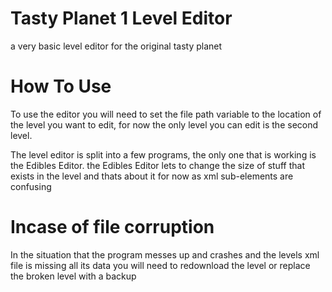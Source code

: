 # Tasty Planet 1 Level Editor
a very basic level editor for the original tasty planet

# How To Use
To use the editor you will need to set the file path variable to the location of the level you want to edit,
for now the only level you can edit is the second level.

The level editor is split into a few programs, the only one that is working is the Edibles Editor. the Edibles Editor lets to change the size of stuff that exists in the level and thats about it for now as xml sub-elements are confusing

# Incase of file corruption

In the situation that the program messes up and crashes and the levels xml file is missing all its data you will need to redownload the level or replace the broken level
with a backup

